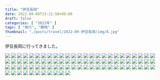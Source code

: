 ```yaml
---
title: "伊豆長岡"
date: 2022-09-06T13:21:50+09:00
draft: false
categories: [ "2022年" ]
tags: [ "旅行", "静岡" ]
thumbnail: "./posts/travel/2022-09-伊豆長岡/img/8.jpg"
---
```

伊豆長岡に行ってきました。  
<!--more-->
![](./img/1.jpg)
![](./img/2.jpg)
![](./img/3.jpg)
![](./img/4.jpg)
![](./img/5.jpg)
![](./img/6.jpg)
![](./img/7.jpg)
![](./img/8.jpg)
![](./img/9.jpg)
![](./img/10.jpg)
![](./img/11.jpg)
![](./img/12.jpg)
![](./img/13.jpg)
![](./img/14.jpg)
![](./img/15.jpg)
![](./img/16.jpg)
![](./img/17.jpg)
![](./img/18.jpg)
![](./img/19.jpg)
![](./img/20.jpg)
![](./img/21.jpg)
![](./img/22.jpg)
![](./img/23.jpg)
![](./img/24.jpg)
![](./img/25.jpg)
![](./img/26.jpg)
![](./img/27.jpg)
![](./img/28.jpg)
![](./img/29.jpg)
![](./img/30.jpg)
![](./img/31.jpg)
![](./img/32.jpg)
![](./img/33.jpg)
![](./img/34.jpg)
![](./img/35.jpg)
![](./img/36.jpg)
![](./img/37.jpg)
![](./img/38.jpg)
![](./img/39.jpg)
![](./img/40.jpg)
![](./img/41.jpg)
![](./img/42.jpg)
![](./img/43.jpg)
![](./img/44.jpg)
![](./img/45.jpg)
![](./img/46.jpg)
![](./img/47.jpg)
![](./img/48.jpg)
![](./img/49.jpg)
![](./img/50.jpg)
![](./img/51.jpg)
![](./img/52.jpg)
![](./img/53.jpg)
![](./img/54.jpg)
![](./img/55.jpg)
![](./img/56.jpg)
![](./img/57.jpg)
![](./img/58.jpg)
![](./img/59.jpg)
![](./img/60.jpg)
![](./img/61.jpg)
![](./img/62.jpg)
![](./img/63.jpg)
![](./img/64.jpg)
![](./img/65.jpg)
![](./img/66.jpg)
![](./img/67.jpg)
![](./img/68.jpg)
![](./img/69.jpg)
![](./img/70.jpg)
![](./img/71.jpg)
![](./img/72.jpg)
![](./img/73.jpg)
![](./img/74.jpg)
![](./img/75.jpg)
![](./img/76.jpg)
![](./img/77.jpg)
![](./img/78.jpg)
![](./img/79.jpg)
![](./img/80.jpg)
![](./img/81.jpg)
![](./img/82.jpg)
![](./img/83.jpg)
![](./img/84.jpg)
![](./img/85.jpg)
![](./img/86.jpg)